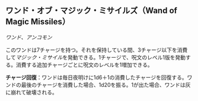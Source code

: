 ## ワンド・オブ・マジック・ミサイルズ（Wand of Magic Missiles）
*ワンド、アンコモン*

このワンドは7チャージを持つ。それを保持している間、3チャージ以下を消費して*マジック・ミサイル*を発動できる。1チャージで、呪文のレベル1版を発動する。消費する追加チャージごとに呪文のレベルを1増加できる。

**チャージ回復**：ワンドは毎日夜明けに1d6＋1の消費したチャージを回復する。ワンドの最後のチャージを消費した場合、1d20を振る。1が出た場合、ワンドは灰に崩れて破壊される。
